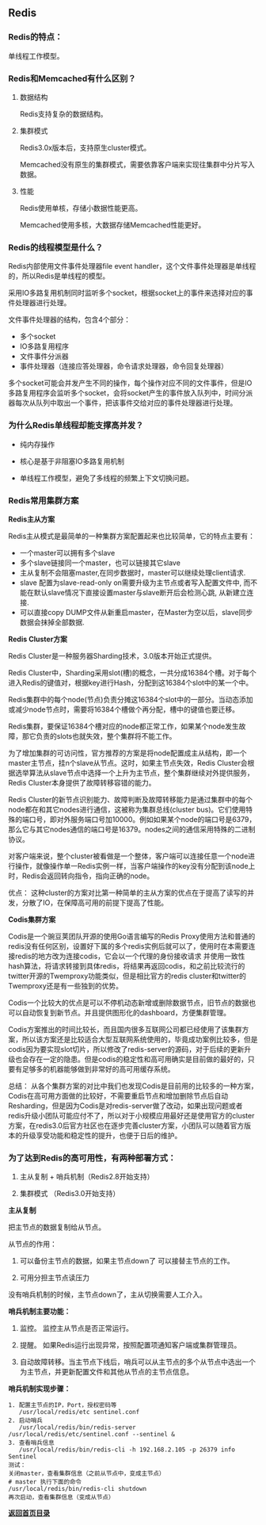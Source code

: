 ## Redis

### Redis的特点：

单线程工作模型。
	
### Redis和Memcached有什么区别？

1. 数据结构

    Redis支持复杂的数据结构。

2. 集群模式

    Redis3.0x版本后，支持原生cluster模式。
	
	Memcached没有原生的集群模式，需要依靠客户端来实现往集群中分片写入数据。

3. 性能
    
    Redis使用单核，存储小数据性能更高。
	
	Memcached使用多核，大数据存储Memcached性能更好。

### Redis的线程模型是什么？

Redis内部使用文件事件处理器file event handler，这个文件事件处理器是单线程的，所以Redis是单线程的模型。

采用IO多路复用机制同时监听多个socket，根据socket上的事件来选择对应的事件处理器进行处理。

文件事件处理器的结构，包含4个部分：
- 多个socket
- IO多路复用程序
- 文件事件分派器
- 事件处理器（连接应答处理器，命令请求处理器，命令回复处理器）

多个socket可能会并发产生不同的操作，每个操作对应不同的文件事件，但是IO多路复用程序会监听多个socket，会将socket产生的事件放入队列中，时间分派器每次从队列中取出一个事件，把该事件交给对应的事件处理器进行处理。

### 为什么Redis单线程却能支撑高并发？

- 纯内存操作

- 核心是基于非阻塞IO多路复用机制

- 单线程工作模型，避免了多线程的频繁上下文切换问题。

### Redis常用集群方案

**Redis主从方案**

Redis主从模式是最简单的一种集群方案配置起来也比较简单，它的特点主要有：
- 一个master可以拥有多个slave
- 多个slave链接同一个master，也可以链接其它slave
- 主从复制不会阻塞master,在同步数据时，master可以继续处理client请求.
- slave 配置为slave-read-only on需要升级为主节点或者写入配置文件中, 而不能在默认slave情况下直接设置master与slave断开后会检测心跳, 从新建立连接.
- 可以直接copy DUMP文件从新重启master，在Master为空以后，slave同步数据会抹掉全部数据.

**Redis Cluster方案**

Redis Cluster是一种服务器Sharding技术，3.0版本开始正式提供。

Redis Cluster中，Sharding采用slot(槽)的概念，一共分成16384个槽。对于每个进入Redis的键值对，根据key进行Hash，分配到这16384个slot中的某一个中。

Redis集群中的每个node(节点)负责分摊这16384个slot中的一部分。当动态添加或减少node节点时，需要将16384个槽做个再分配，槽中的键值也要迁移。

Redis集群，要保证16384个槽对应的node都正常工作，如果某个node发生故障，那它负责的slots也就失效，整个集群将不能工作。

为了增加集群的可访问性，官方推荐的方案是将node配置成主从结构，即一个master主节点，挂n个slave从节点。这时，如果主节点失效，Redis Cluster会根据选举算法从slave节点中选择一个上升为主节点，整个集群继续对外提供服务，Redis Cluster本身提供了故障转移容错的能力。

Redis Cluster的新节点识别能力、故障判断及故障转移能力是通过集群中的每个node都在和其它nodes进行通信，这被称为集群总线(cluster bus)。它们使用特殊的端口号，即对外服务端口号加10000。例如如果某个node的端口号是6379，那么它与其它nodes通信的端口号是16379。nodes之间的通信采用特殊的二进制协议。

对客户端来说，整个cluster被看做是一个整体，客户端可以连接任意一个node进行操作，就像操作单一Redis实例一样，当客户端操作的key没有分配到该node上时，Redis会返回转向指令，指向正确的node。

优点： 这种cluster的方案对比第一种简单的主从方案的优点在于提高了读写的并发，分散了IO，在保障高可用的前提下提高了性能。

**Codis集群方案**

Codis是一个豌豆荚团队开源的使用Go语言编写的Redis Proxy使用方法和普通的redis没有任何区别，设置好下属的多个redis实例后就可以了，使用时在本需要连接redis的地方改为连接codis，它会以一个代理的身份接收请求 并使用一致性hash算法，将请求转接到具体redis，将结果再返回codis，和之前比较流行的twitter开源的Twemproxy功能类似，但是相比官方的redis cluster和twitter的Twemproxy还是有一些独到的优势。

Codis一个比较大的优点是可以不停机动态新增或删除数据节点，旧节点的数据也可以自动恢复到新节点。并且提供图形化的dashboard，方便集群管理。

Codis方案推出的时间比较长，而且国内很多互联网公司都已经使用了该集群方案，所以该方案还是比较适合大型互联网系统使用的，毕竟成功案例比较多，但是codis因为要实现slot切片，所以修改了redis-server的源码，对于后续的更新升级也会存在一定的隐患。但是codis的稳定性和高可用确实是目前做的最好的，只要有足够多的机器能够做到非常好的高可用缓存系统。

总结：
	从各个集群方案的对比中我们也发现Codis是目前用的比较多的一种方案，Codis在高可用方面做的比较好，不需要重启节点和增加删除节点后自动Resharding，但是因为Codis是对redis-server做了改动，如果出现问题或者redis升级小团队可能应付不了，所以对于小规模应用最好还是使用官方的cluster方案，在redis3.0后官方社区也在逐步完善cluster方案，小团队可以随着官方版本的升级享受功能和稳定性的提升，也便于日后的维护。


### 为了达到Redis的高可用性，有两种部署方式：

1. 主从复制 + 哨兵机制（Redis2.8开始支持）

2. 集群模式 （Redis3.0开始支持）

**主从复制**

把主节点的数据复制给从节点。

从节点的作用：

1. 可以备份主节点的数据，如果主节点down了 可以接替主节点的工作。

2. 可用分担主节点读压力

没有哨兵机制的时候，主节点down了，主从切换需要人工介入。

**哨兵机制主要功能：**

1. 监控。 监控主从节点是否正常运行。

2. 提醒。 如果Redis运行出现异常，按照配置项通知客户端或集群管理员。

3. 自动故障转移。当主节点下线后，哨兵可以从主节点的多个从节点中选出一个为主节点，并更新配置文件和其他从节点的主节点信息。

**哨兵机制实现步骤：**
	
	1. 配置主节点的IP，Port，授权密码等
	   /usr/local/redis/etc sentinel.conf 
	2. 启动哨兵
	   /usr/local/redis/bin/redis-server /usr/local/redis/etc/sentinel.conf --sentinel &
	3. 查看哨兵信息
	   /usr/local/redis/bin/redis-cli -h 192.168.2.105 -p 26379 info Sentinel
	测试： 
	关闭master，查看集群信息（之前从节点中，变成主节点）
	# master 执行下面的命令
	/usr/local/redis/bin/redis-cli shutdown
	再次启动，查看集群信息（变成从节点）

[**返回首页目录**](../README.md)